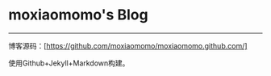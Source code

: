 moxiaomomo's Blog
======

*********

博客源码：[https://github.com/moxiaomomo/moxiaomomo.github.com/]

使用Github+Jekyll+Markdown构建。


